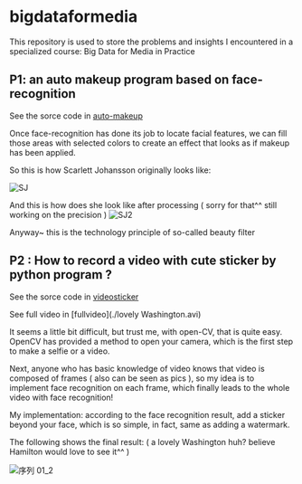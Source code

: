 # bigdataformedia
This repository is used to store the problems and insights I encountered in a specialized course: Big Data for Media in Practice

## P1: an auto makeup program based on face-recognition
See the sorce code in [auto-makeup](./auto-makeup)

Once face-recognition has done its job to locate facial features, we can fill those areas with selected colors to create an effect that looks as if makeup has been applied.

So this is how Scarlett Johansson originally looks like:

![SJ](https://user-images.githubusercontent.com/89291145/166693018-50aa0eb8-a257-4adf-aeef-08eb61304fe6.jpg)

And this is how does she look like after processing ( sorry for that^^ still working on the precision )
![SJ2](https://user-images.githubusercontent.com/89291145/166696325-354f16fa-f73a-45ab-8855-18ebaf2dae65.JPG)


Anyway~ this is the technology principle of so-called beauty filter 



## P2 : How to record a video with cute sticker by python program ?
See the sorce code in [videosticker](./videosticker)

See full video in [fullvideo](./lovely Washington.avi)

It seems a little bit difficult, but trust me, with open-CV, that is quite easy.
OpenCV has provided a method to open your camera, which is the first step to make a selfie or a video.

Next, anyone who has basic knowledge of video knows that video is composed of frames ( also can be seen as pics ), so my idea is to implement face recognition on each frame, which finally leads to the whole video with face recognition!

My implementation: according to the face recognition result, add a sticker beyond your face, which is so simple, in fact, same as adding a watermark.

The following shows the final result: ( a lovely Washington huh? believe Hamilton would love to see it^^ )

![序列 01_2](https://user-images.githubusercontent.com/89291145/166710035-7626179c-46e7-4bd7-b822-5455496a6c2f.gif)

